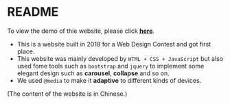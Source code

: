 # README

To view the demo of thie website, please click **[here](https://leporidaelepus.github.io/WebDesignContest_TravelBlog/)**.

- This is a website built in 2018 for a Web Design Contest and got first place.
- This website was mainly developed by `HTML + CSS + JavaScript` but also used fome tools such as `bootstrap` and `jquery` to implement some elegant design such as **carousel**, **collapse** and so on.
- We used `@media` to make it **adaptive** to different kinds of devices.

(The content of the website is in Chinese.)